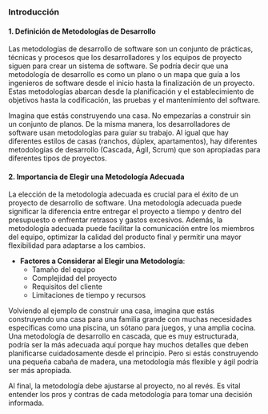 ### Introducción

#### 1. Definición de Metodologías de Desarrollo

Las metodologías de desarrollo de software son un conjunto de prácticas, técnicas y procesos que los desarrolladores y los equipos de proyecto siguen para crear un sistema de software. Se podría decir que una metodología de desarrollo es como un plano o un mapa que guía a los ingenieros de software desde el inicio hasta la finalización de un proyecto. Estas metodologías abarcan desde la planificación y el establecimiento de objetivos hasta la codificación, las pruebas y el mantenimiento del software.

Imagina que estás construyendo una casa. No empezarías a construir sin un conjunto de planos. De la misma manera, los desarrolladores de software usan metodologías para guiar su trabajo. Al igual que hay diferentes estilos de casas (ranchos, dúplex, apartamentos), hay diferentes metodologías de desarrollo (Cascada, Ágil, Scrum) que son apropiadas para diferentes tipos de proyectos.

#### 2. Importancia de Elegir una Metodología Adecuada

La elección de la metodología adecuada es crucial para el éxito de un proyecto de desarrollo de software. Una metodología adecuada puede significar la diferencia entre entregar el proyecto a tiempo y dentro del presupuesto o enfrentar retrasos y gastos excesivos. Además, la metodología adecuada puede facilitar la comunicación entre los miembros del equipo, optimizar la calidad del producto final y permitir una mayor flexibilidad para adaptarse a los cambios.

- **Factores a Considerar al Elegir una Metodología**:
  - Tamaño del equipo
  - Complejidad del proyecto
  - Requisitos del cliente
  - Limitaciones de tiempo y recursos

Volviendo al ejemplo de construir una casa, imagina que estás construyendo una casa para una familia grande con muchas necesidades específicas como una piscina, un sótano para juegos, y una amplia cocina. Una metodología de desarrollo en cascada, que es muy estructurada, podría ser la más adecuada aquí porque hay muchos detalles que deben planificarse cuidadosamente desde el principio. Pero si estás construyendo una pequeña cabaña de madera, una metodología más flexible y ágil podría ser más apropiada.

Al final, la metodología debe ajustarse al proyecto, no al revés. Es vital entender los pros y contras de cada metodología para tomar una decisión informada.